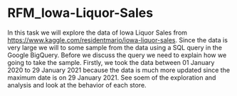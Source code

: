 # RFM_Iowa-Liquor-Sales
In this task we will explore the data of Iowa Liquor Sales from https://www.kaggle.com/residentmario/iowa-liquor-sales. Since the data is very large we will to some sample from the data using a SQL query in the Google BigQuery. Before we discuss the query we need to explain how we going to take the sample.  Firstly, we took the data between 01 January 2020 to 29 January 2021 because the data is much more updated since the maximum date is on 29 January 2021. See soem of the exploration and analysis and look at the behavior of each store.


